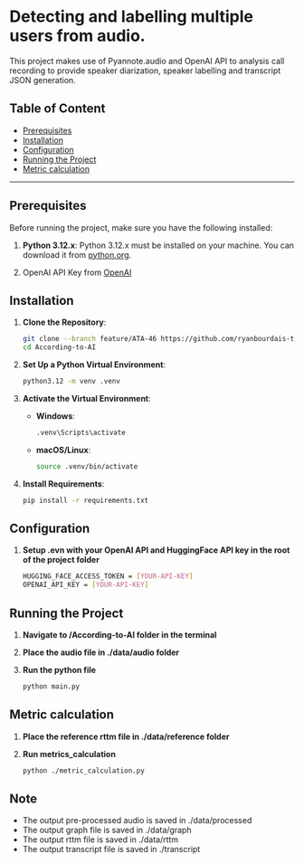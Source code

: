 # Detecting and labelling multiple users from audio.

This project makes use of Pyannote.audio and OpenAI API to analysis call recording to provide speaker diarization, speaker labelling and transcript JSON generation.
## Table of Content
- [Prerequisites](#prerequisites)
- [Installation](#installation)
- [Configuration](#configuration)
- [Running the Project](#running-the-project)
- [Metric calculation](#metric-calculation)

---

## Prerequisites

Before running the project, make sure you have the following installed:

1. **Python 3.12.x**: Python 3.12.x must be installed on your machine. You can download it from [python.org](https://www.python.org/downloads/).

2. OpenAI API Key from [OpenAI](https://platform.openai.com/signup/)

## Installation

1. **Clone the Repository**:
   ```bash
   git clone --branch feature/ATA-46 https://github.com/ryanbourdais-thoughtfocus/According-to-AI.git
   cd According-to-AI
   ```

2. **Set Up a Python Virtual Environment**:
   ```bash
   python3.12 -m venv .venv
   ```

3. **Activate the Virtual Environment**:
   - **Windows**:
     ```bash
     .venv\Scripts\activate
     ```
   - **macOS/Linux**:
     ```bash
     source .venv/bin/activate
     ```

4. **Install Requirements**:
   ```bash
   pip install -r requirements.txt
   ```

## Configuration

1. **Setup .evn with your OpenAI API and HuggingFace API key in the root of the project folder**
   ```bash
   HUGGING_FACE_ACCESS_TOKEN = [YOUR-API-KEY]
   OPENAI_API_KEY = [YOUR-API-KEY]
   ```

## Running the Project

1. **Navigate to /According-to-AI folder in the terminal**

2. **Place the audio file in ./data/audio folder**
 
3. **Run the python file**
   ```bash
   python main.py
   ```

## Metric calculation
1. **Place the reference rttm file in ./data/reference folder**

2. **Run metrics_calculation**
   ```bash
   python ./metric_calculation.py
   ```

## Note

- The output pre-processed audio is saved in ./data/processed
- The output graph file is saved in ./data/graph
- The output rttm file is saved in ./data/rttm
- The output transcript file is saved in ./transcript
